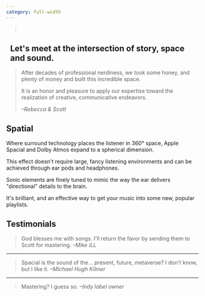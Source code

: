 ```yaml
---
category: full-width
---
```

<style>
  body {
    margin: auto 0;
  }
  main {
    margin: auto 0;
    max-width: unset;
  }
</style>
<div id=hero class="frontpage">
  <blockquote style="color:white">But what shall we do for a ring?</blockquote>
</div>

<section>
  <div class="row">
    <div class="col">
      <div class="card light">
        <h2 style="text-align: left; margin-left: 0.5em;">Let's meet at the intersection of story, space and sound.</h2>
        <div class="body white">
        <blockquote><p>After decades of professional nerdiness, we took some honey, and plenty of money and built this incredible space.</p>
        <p>It is an honor and pleasure to apply our expertise toward the realization of creative, communicative endeavors.</p> <cite>–Rebecca & Scott</cite>
        </blockquote>
        </div>
      </div>
    </div>
    <div class="col">
      <div class="card teal">
        <h2>Spatial</h2>
        <div class="body white">
        <p>Where surround technology places the listener in 360&deg; space, Apple Spacial and Dolby Atmos expand to a spherical dimension.</p>
        <p>This effect doesn't require large, fancy listening environments and can be achieved through ear pods and headphones.</p>
        <p>Sonic elements are finely tuned to mimic the way the ear delivers "directional" details to the brain.</p>
        <p>It's brilliant, and an effective way to get your music into some new, popular playlists.</p>
        </div>
      </div>
    </div>
    <div class="col">
      <div class="card azure">
        <h2>Testimonials</h2>
        <div class="body white">
          <blockquote>God blesses me with songs. I'll return the favor by sending them to Scott for mastering.
            <cite>–Mike iLL</cite>
          </blockquote>
          <hr>
          <blockquote>Spacial is the sound of the… present, future, metaverse? I don't know, but I like it.
            <cite>–Michael Hugh Kilmer</cite>
          </blockquote>
          <hr>
          <blockquote>Mastering? I guess so.
            <cite>–Indy label owner</cite>
          </blockquote>
        </div>
      </div>
    </div>
  </div>
</section>
